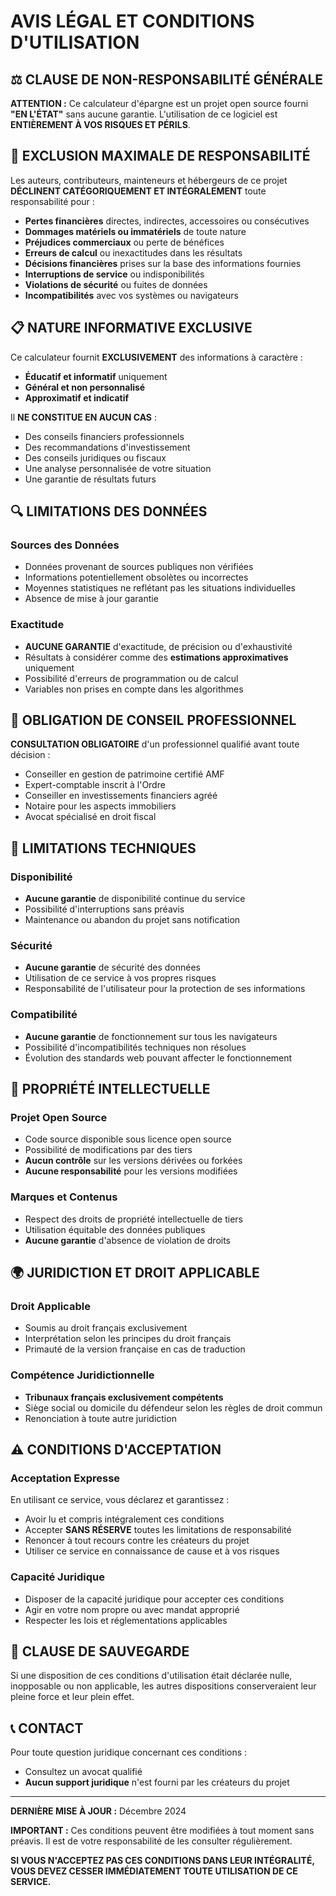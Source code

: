 # AVIS LÉGAL ET CONDITIONS D'UTILISATION

## ⚖️ CLAUSE DE NON-RESPONSABILITÉ GÉNÉRALE

**ATTENTION :** Ce calculateur d'épargne est un projet open source fourni **"EN L'ÉTAT"** sans aucune garantie. L'utilisation de ce logiciel est **ENTIÈREMENT À VOS RISQUES ET PÉRILS**.

## 🚫 EXCLUSION MAXIMALE DE RESPONSABILITÉ

Les auteurs, contributeurs, mainteneurs et hébergeurs de ce projet **DÉCLINENT CATÉGORIQUEMENT ET INTÉGRALEMENT** toute responsabilité pour :

- **Pertes financières** directes, indirectes, accessoires ou consécutives
- **Dommages matériels ou immatériels** de toute nature
- **Préjudices commerciaux** ou perte de bénéfices
- **Erreurs de calcul** ou inexactitudes dans les résultats
- **Décisions financières** prises sur la base des informations fournies
- **Interruptions de service** ou indisponibilités
- **Violations de sécurité** ou fuites de données
- **Incompatibilités** avec vos systèmes ou navigateurs

## 📋 NATURE INFORMATIVE EXCLUSIVE

Ce calculateur fournit **EXCLUSIVEMENT** des informations à caractère :

- **Éducatif et informatif** uniquement
- **Général et non personnalisé**
- **Approximatif et indicatif**

Il **NE CONSTITUE EN AUCUN CAS** :

- Des conseils financiers professionnels
- Des recommandations d'investissement
- Des conseils juridiques ou fiscaux
- Une analyse personnalisée de votre situation
- Une garantie de résultats futurs

## 🔍 LIMITATIONS DES DONNÉES

### Sources des Données

- Données provenant de sources publiques non vérifiées
- Informations potentiellement obsolètes ou incorrectes
- Moyennes statistiques ne reflétant pas les situations individuelles
- Absence de mise à jour garantie

### Exactitude

- **AUCUNE GARANTIE** d'exactitude, de précision ou d'exhaustivité
- Résultats à considérer comme des **estimations approximatives** uniquement
- Possibilité d'erreurs de programmation ou de calcul
- Variables non prises en compte dans les algorithmes

## 💼 OBLIGATION DE CONSEIL PROFESSIONNEL

**CONSULTATION OBLIGATOIRE** d'un professionnel qualifié avant toute décision :

- Conseiller en gestion de patrimoine certifié AMF
- Expert-comptable inscrit à l'Ordre
- Conseiller en investissements financiers agréé
- Notaire pour les aspects immobiliers
- Avocat spécialisé en droit fiscal

## 🔧 LIMITATIONS TECHNIQUES

### Disponibilité

- **Aucune garantie** de disponibilité continue du service
- Possibilité d'interruptions sans préavis
- Maintenance ou abandon du projet sans notification

### Sécurité

- **Aucune garantie** de sécurité des données
- Utilisation de ce service à vos propres risques
- Responsabilité de l'utilisateur pour la protection de ses informations

### Compatibilité

- **Aucune garantie** de fonctionnement sur tous les navigateurs
- Possibilité d'incompatibilités techniques non résolues
- Évolution des standards web pouvant affecter le fonctionnement

## 📜 PROPRIÉTÉ INTELLECTUELLE

### Projet Open Source

- Code source disponible sous licence open source
- Possibilité de modifications par des tiers
- **Aucun contrôle** sur les versions dérivées ou forkées
- **Aucune responsabilité** pour les versions modifiées

### Marques et Contenus

- Respect des droits de propriété intellectuelle de tiers
- Utilisation équitable des données publiques
- **Aucune garantie** d'absence de violation de droits

## 🌍 JURIDICTION ET DROIT APPLICABLE

### Droit Applicable

- Soumis au droit français exclusivement
- Interprétation selon les principes du droit français
- Primauté de la version française en cas de traduction

### Compétence Juridictionnelle

- **Tribunaux français exclusivement compétents**
- Siège social ou domicile du défendeur selon les règles de droit commun
- Renonciation à toute autre juridiction

## ⚠️ CONDITIONS D'ACCEPTATION

### Acceptation Expresse

En utilisant ce service, vous déclarez et garantissez :

- Avoir lu et compris intégralement ces conditions
- Accepter **SANS RÉSERVE** toutes les limitations de responsabilité
- Renoncer à tout recours contre les créateurs du projet
- Utiliser ce service en connaissance de cause et à vos risques

### Capacité Juridique

- Disposer de la capacité juridique pour accepter ces conditions
- Agir en votre nom propre ou avec mandat approprié
- Respecter les lois et réglementations applicables

## 🚨 CLAUSE DE SAUVEGARDE

Si une disposition de ces conditions d'utilisation était déclarée nulle, inopposable ou non applicable, les autres dispositions conserveraient leur pleine force et leur plein effet.

## 📞 CONTACT

Pour toute question juridique concernant ces conditions :

- Consultez un avocat qualifié
- **Aucun support juridique** n'est fourni par les créateurs du projet

---

**DERNIÈRE MISE À JOUR :** Décembre 2024

**IMPORTANT :** Ces conditions peuvent être modifiées à tout moment sans préavis. Il est de votre responsabilité de les consulter régulièrement.

**SI VOUS N'ACCEPTEZ PAS CES CONDITIONS DANS LEUR INTÉGRALITÉ, VOUS DEVEZ CESSER IMMÉDIATEMENT TOUTE UTILISATION DE CE SERVICE.**
